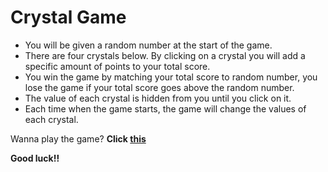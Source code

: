 # Crystal Game

- You will be given a random number at the start of the game.
- There are four crystals below. By clicking on a crystal you will add a specific amount of points to your total score.
- You win the game by matching your total score to random number, you lose the game if your total score goes above the random number.
- The value of each crystal is hidden from you until you click on it.
- Each time when the game starts, the game will change the values of each crystal.

Wanna play the game? **Click [this](https://vivianuol.github.io/CrystalGame/)**

**Good luck!!**
